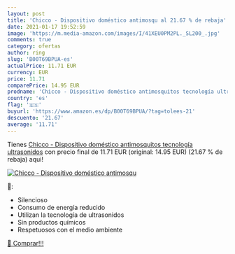 ```yaml
---
layout: post
title: 'Chicco - Dispositivo doméstico antimosqu al 21.67 % de rebaja'
date: 2021-01-17 19:52:59
image: 'https://m.media-amazon.com/images/I/41XEU0PM2PL._SL200_.jpg'
comments: true
category: ofertas
author: ring
slug: 'B00T69BPUA-es'
actualPrice: 11.71 EUR
currency: EUR
price: 11.71
comparePrice: 14.95 EUR
prodname: 'Chicco - Dispositivo doméstico antimosquitos tecnología ultrasonidos'
country: 'es'
flag: '🇪🇸'
buyurl: 'https://www.amazon.es/dp/B00T69BPUA/?tag=tolees-21'
descuento: '21.67'
average: '11.71'
---
```


Tienes [Chicco - Dispositivo doméstico antimosquitos tecnología ultrasonidos](https://www.amazon.es/dp/B00T69BPUA/?tag=tolees-21) con precio final de  11.71 EUR (original: 14.95 EUR) (21.67 %  de rebaja) aqui!

[![Chicco - Dispositivo doméstico antimosqu](https://m.media-amazon.com/images/I/41XEU0PM2PL._SL200_.jpg)](https://www.amazon.es/dp/B00T69BPUA/?tag=tolees-21)

🔎:

- Silencioso
- Consumo de energía reducido
- Utilizan la tecnología de ultrasonidos
- Sin productos químicos
- Respetuosos con el medio ambiente

[🛒 Comprar!!!](https://www.amazon.es/dp/B00T69BPUA/?tag=tolees-21)
